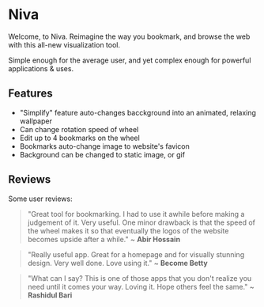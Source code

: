 # Niva
Welcome, to Niva. Reimagine the way you bookmark, and browse the web with this all-new visualization tool.

Simple enough for the average user, and yet complex enough for powerful applications & uses. 

## Features
- "Simplify" feature auto-changes bacckground into an animated, relaxing wallpaper
- Can change rotation speed of wheel
- Edit up to 4 bookmarks on the wheel
- Bookmarks auto-change image to website's favicon
- Background can be changed to static image, or gif

## Reviews
Some user reviews: 
> "Great tool for bookmarking. I had to use it awhile before making a judgement of it. Very useful. One minor drawback is that the speed of the wheel makes it so that eventually the logos of the website becomes upside after a while." ~ **Abir Hossain**

> "Really useful app. Great for a homepage and for visually stunning design. Very well done. Love using it." ~ **Become Betty**

> "What can I say? This is one of those apps that you don't realize you need until it comes your way. Loving it. Hope others feel the same." ~ **Rashidul Bari**
